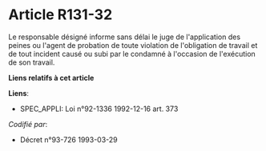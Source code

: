 # Article R131-32

Le responsable désigné informe sans délai le juge de l'application des peines ou l'agent de probation de toute violation de
l'obligation de travail et de tout incident causé ou subi par le condamné à l'occasion de l'exécution de son travail.

**Liens relatifs à cet article**

**Liens**:

  - SPEC_APPLI: Loi n°92-1336 1992-12-16 art. 373

_Codifié par_:

  - Décret n°93-726 1993-03-29
